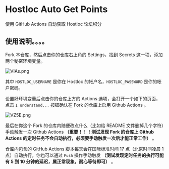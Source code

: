 # Hostloc Auto Get Points
使用 GitHub Actions 自动获取 Hostloc 论坛积分

## 使用说明。。。。

Fork 本仓库，然后点击你的仓库右上角的 Settings，找到 Secrets 这一项，添加两个秘密环境变量。

![VIAs.png](https://img.xirikm.net/images/VIAs.png)

其中 `HOSTLOC_USERNAME` 是你在 Hostloc 的帐户名，`HOSTLOC_PASSWORD` 是你的帐户密码。

设置好环境变量后点击你的仓库上方的 Actions 选项，会打开一个如下的页面，点击 `I understand...` 按钮确认在 Fork 的仓库上启用 Github Actions 。

![VZ5E.png](https://img.xirikm.net/images/VZ5E.png)

最后在你这个 Fork 的仓库内随便改点什么（比如给 README 文件删掉几个字符）手动触发一次 Github Actions **（重要！！！测试发现 Fork 的仓库上 Github Actions 的定时任务不会自动执行，必须要手动触发一次后才能正常工作）** 。

仓库内包含的 GitHub Actions 脚本每天会在国际标准时间 17 点（北京时间凌晨 1 点）自动执行，你也可以通过 `Push` 操作手动触发 **（测试发现定时任务的执行可能有 5 到 10 分钟的延迟，属正常现象，耐心等待即可）** 。
